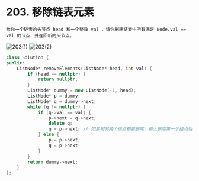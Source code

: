 # 203. 移除链表元素
```
给你一个链表的头节点 head 和一个整数 val ，请你删除链表中所有满足 Node.val == val 的节点，并返回新的头节点。
```
![203(1)](https://github.com/user-attachments/assets/07de0c03-6f47-48f2-bc49-f74c8476db51)
![203(2)](https://github.com/user-attachments/assets/f8402664-8955-4364-acd7-2cdcd96c7bbb)
```c++
class Solution {
public:
    ListNode* removeElements(ListNode* head, int val) {
        if (head == nullptr) {
            return nullptr;
        }
        ListNode* dummy = new ListNode(-1, head);
        ListNode* p = dummy;
        ListNode* q = dummy->next;
        while (q != nullptr) {
            if (q->val == val) {
                p->next = q->next;
                delete q;
                q = p->next; // 如果相邻两个结点都要删除，那么删除第一个结点后q继续后移，p不动
            } else {
                p = p->next;
                q = p->next;
            }
        }
        return dummy->next;
    }
};
```
